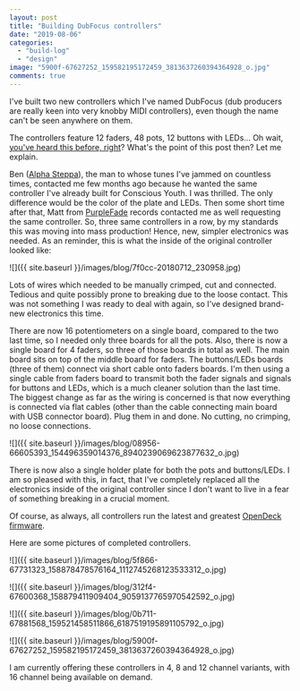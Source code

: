 ```yaml
---
layout: post
title: "Building DubFocus controllers"
date: "2019-08-06"
categories: 
  - "build-log"
  - "design"
image: "5900f-67627252_159582195172459_3813637260394364928_o.jpg"
comments: true
---
```


I've built two new controllers which I've named DubFocus (dub producers are really keen into very knobby MIDI controllers), even though the name can't be seen anywhere on them.

The controllers feature 12 faders, 48 pots, 12 buttons with LEDs... Oh wait, [you've heard this before, right](https://shanteacontrols.com/2018/07/16/conscious-youth-custom-controller/)? What's the point of this post then? Let me explain.

Ben ([Alpha Steppa](https://www.steppas.com/steprec/)), the man to whose tunes I've jammed on countless times, contacted me few months ago because he wanted the same controller I've already built for Conscious Youth. I was thrilled. The only difference would be the color of the plate and LEDs. Then some short time after that, Matt from [PurpleFade](https://purplefaderecords.bandcamp.com/) records contacted me as well requesting the same controller. So, three same controllers in a row, by my standards this was moving into mass production! Hence, new, simpler electronics was needed. As an reminder, this is what the inside of the original controller looked like:

![]({{ site.baseurl }}/images/blog/7f0cc-20180712_230958.jpg)

Lots of wires which needed to be manually crimped, cut and connected. Tedious and quite possibly prone to breaking due to the loose contact. This was not something I was ready to deal with again, so I've designed brand-new electronics this time.

There are now 16 potentiometers on a single board, compared to the two last time, so I needed only three boards for all the pots. Also, there is now a single board for 4 faders, so three of those boards in total as well. The main board sits on top of the middle board for faders. The buttons/LEDs boards (three of them) connect via short cable onto faders boards. I'm then using a single cable from faders board to transmit both the fader signals and signals for buttons and LEDs, which is a much cleaner solution than the last time. The biggest change as far as the wiring is concerned is that now everything is connected via flat cables (other than the cable connecting main board with USB connector board). Plug them in and done. No cutting, no crimping, no loose connections.

![]({{ site.baseurl }}/images/blog/08956-66605393_154496359014376_8940239069623877632_o.jpg)

There is now also a single holder plate for both the pots and buttons/LEDs. I am so pleased with this, in fact, that I've completely replaced all the electronics inside of the original controller since I don't want to live in a fear of something breaking in a crucial moment.

Of course, as always, all controllers run the latest and greatest [OpenDeck firmware](https://github.com/shanteacontrols/OpenDeck).

Here are some pictures of completed controllers.

![]({{ site.baseurl }}/images/blog/5f866-67731323_158878478576164_1112745268123533312_o.jpg)

![]({{ site.baseurl }}/images/blog/312f4-67600368_158879411909404_9059137765970542592_o.jpg)

![]({{ site.baseurl }}/images/blog/0b711-67881568_159521458511866_6187519195891105792_o.jpg)

![]({{ site.baseurl }}/images/blog/5900f-67627252_159582195172459_3813637260394364928_o.jpg)

I am currently offering these controllers in 4, 8 and 12 channel variants, with 16 channel being available on demand.
